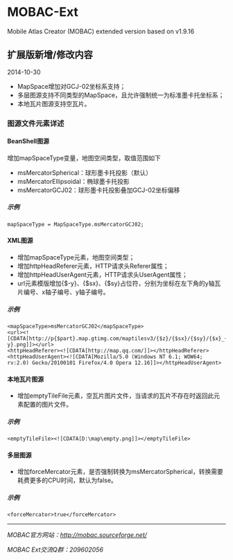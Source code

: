 MOBAC-Ext
=========

Mobile Atlas Creator (MOBAC) extended version based on v1.9.16

## 扩展版新增/修改内容

2014-10-30
- MapSpace增加对GCJ-02坐标系支持；
- 多层图源支持不同类型的MapSpace，且允许强制统一为标准墨卡托坐标系；
- 本地瓦片图源支持空瓦片。

### 图源文件元素详述

#### BeanShell图源
增加mapSpaceType变量，地图空间类型，取值范围如下
- msMercatorSpherical：球形墨卡托投影（默认）
- msMercatorEllipsoidal：椭球墨卡托投影
- msMercatorGCJ02：球形墨卡托投影叠加GCJ-02坐标偏移

##### 示例
	mapSpaceType = MapSpaceType.msMercatorGCJ02;

#### XML图源
- 增加mapSpaceType元素，地图空间类型；
- 增加httpHeadReferer元素，HTTP请求头Referer属性；
- 增加httpHeadUserAgent元素，HTTP请求头UserAgent属性；
- url元素模版增加{$-y}、{$sx}、{$sy}占位符，分别为坐标在左下角的y轴瓦片编号、x轴子编号、y轴子编号。

##### 示例
	<mapSpaceType>msMercatorGCJ02</mapSpaceType>
	<url><![CDATA[http://p{$part}.map.gtimg.com/maptilesv3/{$z}/{$sx}/{$sy}/{$x}_{$-y}.png]]></url>
	<httpHeadReferer><![CDATA[http://map.qq.com/]]></httpHeadReferer>
	<httpHeadUserAgent><![CDATA[Mozilla/5.0 (Windows NT 6.1; WOW64; rv:2.0) Gecko/20100101 Firefox/4.0 Opera 12.16]]></httpHeadUserAgent>

#### 本地瓦片图源
- 增加emptyTileFile元素，空瓦片图片文件，当请求的瓦片不存在时返回此元素配置的图片文件。

##### 示例
	<emptyTileFile><![CDATA[D:\map\empty.png]]></emptyTileFile>

#### 多层图源
- 增加forceMercator元素，是否强制转换为msMercatorSpherical，转换需要耗费更多的CPU时间，默认为false。

##### 示例
	<forceMercator>true</forceMercator>

***

*MOBAC官方网站：http://mobac.sourceforge.net/*

*MOBAC Ext交流Q群：209602056*

